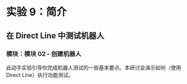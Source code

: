 ﻿---
lab:
    title: '实验 9：简介'
    module: '模块 2:创建机器人'
---

# 实验 9：简介

## 在 Direct Line 中测试机器人

### 模块：模块 02 - 创建机器人

此动手实验引导你完成机器人测试的一些基本要点。本研讨会演示如何（使用 Direct Line）执行功能测试。

